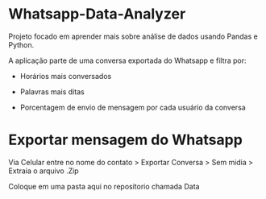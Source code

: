 # Whatsapp-Data-Analyzer
Projeto focado em aprender mais sobre análise de dados usando Pandas e Python.

A aplicação parte de uma conversa exportada do Whatsapp e filtra por:

- Horários mais conversados

- Palavras mais ditas

- Porcentagem de envio de mensagem por cada usuário da conversa

# Exportar mensagem do Whatsapp

Via Celular entre no nome do contato > Exportar Conversa > Sem midia > Extraia o arquivo .Zip 

Coloque em uma pasta aqui no repositorio chamada Data
